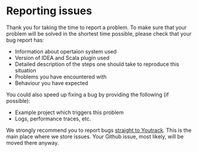 # Reporting issues

Thank you for taking the time to report a problem. To make sure that your
problem will be solved in the shortest time possible, please check that your bug
report has:

- Information about opertaion system used
- Version of IDEA and Scala plugin used
- Detailed description of the steps one should take to reproduce this situation
- Problems you have encountered with
- Behaviour you have expected

You could also speed up fixing a bug by providing the following (if possible):

- Example project which triggers this problem
- Logs, performance traces, etc.

We strongly recommend you to report bugs [straight to
Youtrack](https://youtrack.jetbrains.com/newissue). This is the main place where
we store issues. Your Github issue, most likely, will be moved there anyway.
